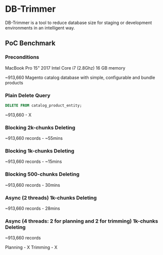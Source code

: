 # DB-Trimmer

DB-Trimmer is a tool to reduce database size for staging or development environments in an intelligent way.

## PoC Benchmark

### Preconditions

MacBook Pro 15" 2017
Intel Core i7 (2.8Ghz)
16 GB memory

~913,660 Magento catalog database with simple, configurable and bundle products

### Plain Delete Query

```sql
DELETE FROM catalog_product_entity;
```
~913,660 - X

### Blocking 2k-chunks Deleting

~913,660 records - ~55mins

### Blocking 1k-chunks Deleting

~913,660 records - ~15mins

### Blocking 500-chunks Deleting

~913,660 records - 30mins

### Async (2 threads) 1k-chunks Deleting

~913,660 records - 28mins

### Async (4 threads: 2 for planning and 2 for trimming) 1k-chunks Deleting

~913,660 records

Planning - X
Trimming - X